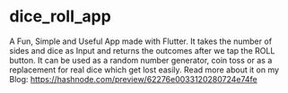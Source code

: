 # dice_roll_app

A Fun, Simple and Useful App made with Flutter.
It takes the number of sides and dice as Input and returns the outcomes after we tap the ROLL button. It can be used as a random number generator, coin toss or as a replacement for real dice which get lost easily.
Read more about it on my Blog: https://hashnode.com/preview/62276e0033120280724e74fe
